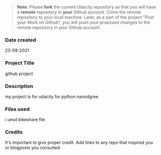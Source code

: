 >**Note**: Please **fork** the current Udacity repository so that you will have a **remote** repository in **your** Github account. Clone the remote repository to your local machine. Later, as a part of the project "Post your Work on Github", you will push your proposed changes to the remote repository in your Github account.

### Date created
23-09-2021

### Project Title
github project

### Description
my project is for udacity for python nanodgree

### Files used
i uesd bikeshare file 

### Credits
It's important to give proper credit. Add links to any repo that inspired you or blogposts you consulted.

